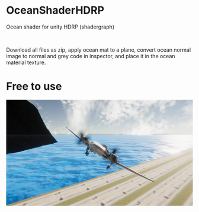 # OceanShaderHDRP
Ocean shader for unity HDRP (shadergraph)

<br/>

Download all files as zip, apply ocean mat to a plane, convert ocean normal image to normal and grey code in inspector, and place it in the ocean material texture.

# Free to use
<img src="./flight sim thumb 12.png">
